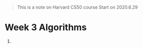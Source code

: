 
> This is a note on Harvard CS50 course
> Start on 2020.6.29

# Week 3 Algorithms
1. 
<!--stackedit_data:
eyJoaXN0b3J5IjpbMTQ5NjcwODk2NV19
-->